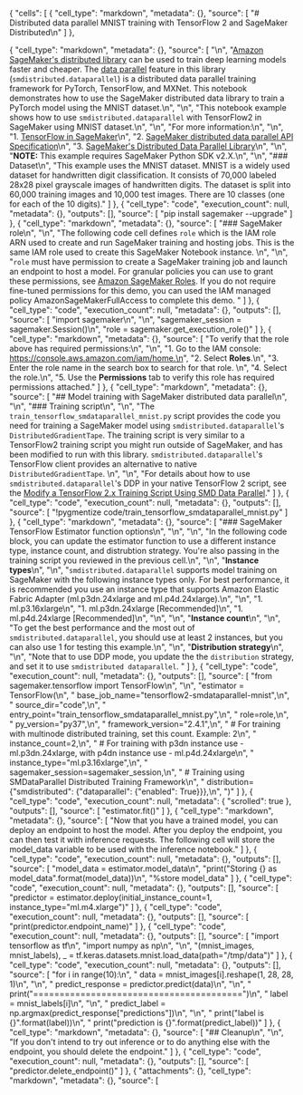 {
 "cells": [
  {
   "cell_type": "markdown",
   "metadata": {},
   "source": [
    "# Distributed data parallel MNIST training with TensorFlow 2 and SageMaker Distributed\n"
   ]
  },
 
  {
   "cell_type": "markdown",
   "metadata": {},
   "source": [
    "\n",
    "[Amazon SageMaker's distributed library](https://docs.aws.amazon.com/sagemaker/latest/dg/distributed-training.html) can be used to train deep learning models faster and cheaper. The [data parallel](https://docs.aws.amazon.com/sagemaker/latest/dg/data-parallel.html) feature in this library (`smdistributed.dataparallel`) is a distributed data parallel training framework for PyTorch, TensorFlow, and MXNet. This notebook demonstrates how to use the SageMaker distributed data library to train a PyTorch model using the MNIST dataset.\n",
    "\n",
    "This notebook example shows how to use `smdistributed.dataparallel` with TensorFlow2 in SageMaker using MNIST dataset.\n",
    "\n",
    "For more information:\n",
    "\n",
    "1. [TensorFlow in SageMaker](https://sagemaker.readthedocs.io/en/stable/frameworks/tensorflow/using_tf.html)\n",
    "2. [SageMaker distributed data parallel API Specification](https://sagemaker.readthedocs.io/en/stable/api/training/smd_data_parallel_tensorflow.html)\n",
    "3. [SageMaker's Distributed Data Parallel Library](https://docs.aws.amazon.com/sagemaker/latest/dg/data-parallel.html)\n",
    "\n",
    "**NOTE:** This example requires SageMaker Python SDK v2.X.\n",
    "\n",
    "### Dataset\n",
    "This example uses the MNIST dataset. MNIST is a widely used dataset for handwritten digit classification. It consists of 70,000 labeled 28x28 pixel grayscale images of handwritten digits. The dataset is split into 60,000 training images and 10,000 test images. There are 10 classes (one for each of the 10 digits)."
   ]
  },
  {
   "cell_type": "code",
   "execution_count": null,
   "metadata": {},
   "outputs": [],
   "source": [
    "pip install sagemaker --upgrade"
   ]
  },
  {
   "cell_type": "markdown",
   "metadata": {},
   "source": [
    "### SageMaker role\n",
    "\n",
    "The following code cell defines `role` which is the IAM role ARN used to create and run SageMaker training and hosting jobs. This is the same IAM role used to create this SageMaker Notebook instance. \n",
    "\n",
    "`role` must have permission to create a SageMaker training job and launch an endpoint to host a model. For granular policies you can use to grant these permissions, see [Amazon SageMaker Roles](https://docs.aws.amazon.com/sagemaker/latest/dg/sagemaker-roles.html). If you do not require fine-tuned permissions for this demo, you can used the IAM managed policy AmazonSageMakerFullAccess to complete this demo. "
   ]
  },
  {
   "cell_type": "code",
   "execution_count": null,
   "metadata": {},
   "outputs": [],
   "source": [
    "import sagemaker\n",
    "\n",
    "sagemaker_session = sagemaker.Session()\n",
    "role = sagemaker.get_execution_role()"
   ]
  },
  {
   "cell_type": "markdown",
   "metadata": {},
   "source": [
    "To verify that the role above has required permissions:\n",
    "\n",
    "1. Go to the IAM console: https://console.aws.amazon.com/iam/home.\n",
    "2. Select **Roles**.\n",
    "3. Enter the role name in the search box to search for that role. \n",
    "4. Select the role.\n",
    "5. Use the **Permissions** tab to verify this role has required permissions attached."
   ]
  },
  {
   "cell_type": "markdown",
   "metadata": {},
   "source": [
    "## Model training with SageMaker distributed data parallel\n",
    "\n",
    "### Training script\n",
    "\n",
    "The `train_tensorflow_smdataparallel_mnist.py` script provides the code you need for training a SageMaker model using `smdistributed.dataparallel`'s `DistributedGradientTape`. The training script is very similar to a TensorFlow2 training script you might run outside of SageMaker, and has been modified to run with this library. `smdistributed.dataparallel`'s TensorFlow client provides an alternative to native `DistributedGradientTape`. \n",
    "\n",
    "For details about how to use `smdistributed.dataparallel`'s DDP in your native TensorFlow 2 script, see the [Modify a TensorFlow 2.x Training Script Using SMD Data Parallel](https://docs.aws.amazon.com/sagemaker/latest/dg/data-parallel-modify-sdp.html#data-parallel-modify-sdp-tf2)."
   ]
  },
  {
   "cell_type": "code",
   "execution_count": null,
   "metadata": {},
   "outputs": [],
   "source": [
    "!pygmentize code/train_tensorflow_smdataparallel_mnist.py"
   ]
  },
  {
   "cell_type": "markdown",
   "metadata": {},
   "source": [
    "### SageMaker TensorFlow Estimator function options\n",
    "\n",
    "\n",
    "In the following code block, you can update the estimator function to use a different instance type, instance count, and distrubtion strategy. You're also passing in the training script you reviewed in the previous cell.\n",
    "\n",
    "**Instance types**\n",
    "\n",
    "`smdistributed.dataparallel` supports model training on SageMaker with the following instance types only. For best performance, it is recommended you use an instance type that supports Amazon Elastic Fabric Adapter (ml.p3dn.24xlarge and ml.p4d.24xlarge).\n",
    "\n",
    "1. ml.p3.16xlarge\n",
    "1. ml.p3dn.24xlarge [Recommended]\n",
    "1. ml.p4d.24xlarge [Recommended]\n",
    "\n",
    "\n",
    "**Instance count**\n",
    "\n",
    "To get the best performance and the most out of `smdistributed.dataparallel`, you should use at least 2 instances, but you can also use 1 for testing this example.\n",
    "\n",
    "**Distribution strategy**\n",
    "\n",
    "Note that to use DDP mode, you update the the `distribution` strategy, and set it to use `smdistributed dataparallel`. "
   ]
  },
  {
   "cell_type": "code",
   "execution_count": null,
   "metadata": {},
   "outputs": [],
   "source": [
    "from sagemaker.tensorflow import TensorFlow\n",
    "\n",
    "estimator = TensorFlow(\n",
    "    base_job_name=\"tensorflow2-smdataparallel-mnist\",\n",
    "    source_dir=\"code\",\n",
    "    entry_point=\"train_tensorflow_smdataparallel_mnist.py\",\n",
    "    role=role,\n",
    "    py_version=\"py37\",\n",
    "    framework_version=\"2.4.1\",\n",
    "    # For training with multinode distributed training, set this count. Example: 2\n",
    "    instance_count=2,\n",
    "    # For training with p3dn instance use - ml.p3dn.24xlarge, with p4dn instance use - ml.p4d.24xlarge\n",
    "    instance_type=\"ml.p3.16xlarge\",\n",
    "    sagemaker_session=sagemaker_session,\n",
    "    # Training using SMDataParallel Distributed Training Framework\n",
    "    distribution={\"smdistributed\": {\"dataparallel\": {\"enabled\": True}}},\n",
    ")"
   ]
  },
  {
   "cell_type": "code",
   "execution_count": null,
   "metadata": {
    "scrolled": true
   },
   "outputs": [],
   "source": [
    "estimator.fit()"
   ]
  },
  {
   "cell_type": "markdown",
   "metadata": {},
   "source": [
    "Now that you have a trained model, you can deploy an endpoint to host the model. After you deploy the endpoint, you can then test it with inference requests. The following cell will store the model_data variable to be used with the inference notebook."
   ]
  },
  {
   "cell_type": "code",
   "execution_count": null,
   "metadata": {},
   "outputs": [],
   "source": [
    "model_data = estimator.model_data\n",
    "print(\"Storing {} as model_data\".format(model_data))\n",
    "%store model_data"
   ]
  },
  {
   "cell_type": "code",
   "execution_count": null,
   "metadata": {},
   "outputs": [],
   "source": [
    "predictor = estimator.deploy(initial_instance_count=1, instance_type=\"ml.m4.xlarge\")"
   ]
  },
  {
   "cell_type": "code",
   "execution_count": null,
   "metadata": {},
   "outputs": [],
   "source": [
    "print(predictor.endpoint_name)"
   ]
  },
  {
   "cell_type": "code",
   "execution_count": null,
   "metadata": {},
   "outputs": [],
   "source": [
    "import tensorflow as tf\n",
    "import numpy as np\n",
    "\n",
    "(mnist_images, mnist_labels), _ = tf.keras.datasets.mnist.load_data(path=\"/tmp/data\")"
   ]
  },
  {
   "cell_type": "code",
   "execution_count": null,
   "metadata": {},
   "outputs": [],
   "source": [
    "for i in range(10):\n",
    "    data = mnist_images[i].reshape(1, 28, 28, 1)\n",
    "\n",
    "    predict_response = predictor.predict(data)\n",
    "\n",
    "    print(\"========================================\")\n",
    "    label = mnist_labels[i]\n",
    "\n",
    "    predict_label = np.argmax(predict_response[\"predictions\"])\n",
    "\n",
    "    print(\"label is {}\".format(label))\n",
    "    print(\"prediction is {}\".format(predict_label))"
   ]
  },
  {
   "cell_type": "markdown",
   "metadata": {},
   "source": [
    "## Cleanup\n",
    "\n",
    "If you don't intend to try out inference or to do anything else with the endpoint, you should delete the endpoint."
   ]
  },
  {
   "cell_type": "code",
   "execution_count": null,
   "metadata": {},
   "outputs": [],
   "source": [
    "predictor.delete_endpoint()"
   ]
  },
  {
   "attachments": {},
   "cell_type": "markdown",
   "metadata": {},
   "source": [
